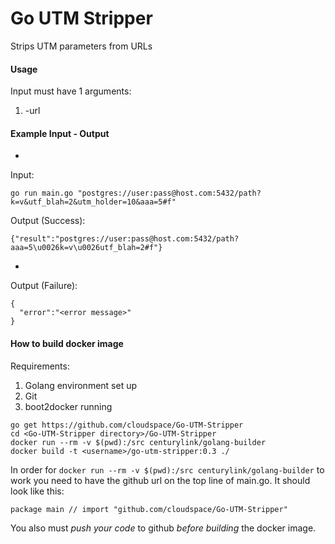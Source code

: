 # Go UTM Stripper
Strips UTM parameters from URLs

#### Usage
Input must have 1 arguments:

1.  -url

#### Example Input - Output
-
Input:
```
go run main.go "postgres://user:pass@host.com:5432/path?k=v&utf_blah=2&utm_holder=10&aaa=5#f"
```
Output (Success):
```
{"result":"postgres://user:pass@host.com:5432/path?aaa=5\u0026k=v\u0026utf_blah=2#f"}
```
-
Output (Failure):
```
{
  "error":"<error message>"
}
```

#### How to build docker image
Requirements:

1. Golang environment set up
2. Git
3. boot2docker running

```
go get https://github.com/cloudspace/Go-UTM-Stripper
cd <Go-UTM-Stripper directory>/Go-UTM-Stripper
docker run --rm -v $(pwd):/src centurylink/golang-builder
docker build -t <username>/go-utm-stripper:0.3 ./

```

In order for `docker run --rm -v $(pwd):/src centurylink/golang-builder` to work you need to have the github url on the top line of main.go. It should look like this:
```
package main // import "github.com/cloudspace/Go-UTM-Stripper"
```
You also must *push your code* to github *before building* the docker image.
